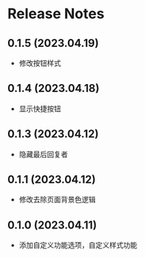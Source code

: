 # Release Notes

## 0.1.5 (2023.04.19)

- 修改按钮样式

## 0.1.4 (2023.04.18)

- 显示快捷按钮

## 0.1.3 (2023.04.12)

- 隐藏最后回复者

## 0.1.1 (2023.04.12)

- 修改去除页面背景色逻辑

## 0.1.0 (2023.04.11)

- 添加自定义功能选项，自定义样式功能
